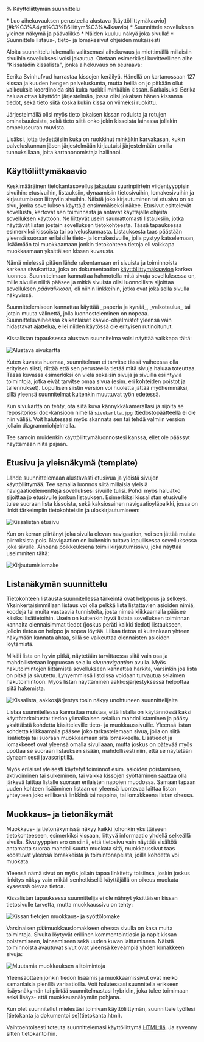 % Käyttöliittymän suunnittelu
<!-- order: 2 -->
<!-- addHeaderNavigation -->

<summary>
* Luo aihekuvauksen perusteella alustava [käyttöliittymäkaavio](#k%C3%A4ytt%C3%B6liittym%C3%A4kaavio)
* Suunnittele sovelluksen yleinen näkymä ja päävalikko
    * Näiden kuuluu näkyä joka sivulla!
* Suunnittele listaus-, tieto- ja lomakesivut ohjeiden mukaisesti
</summary>

Aloita suunnittelu lukemalla valitsemasi aihekuvaus
ja miettimällä millaisiin sivuihin sovelluksesi
voisi jakautua. 
Otetaan esimerkiksi kuvitteellinen aihe "Kissatädin kissalista",
jonka aihekuvaus on seuraava:

<box>
Eerika Svinhufvud harrastaa kissojen keräilyä.
Hänellä on kartanossaan 127 kissaa ja kuuden hengen palveluskunta,
mutta heillä on jo pitkään ollut vaikeuksia koordinoida sitä
kuka ruokkii minkäkin kissan. Ratkaisuksi Eerika haluaa
ottaa käyttöön järjestelmän, jossa olisi jokaisen hänen kissansa
tiedot, sekä tieto siitä koska kukin kissa on viimeksi ruokittu.

Järjestelmällä olisi myös tieto jokaisen kissan roduista 
ja rotujen ominaisuuksista, sekä tieto siitä onko jokin kissoista 
lainassa jollakin ompeluseuran rouvista.

Lisäksi, jotta tiedettäisiin kuka on ruokkinut minkäkin
karvakasan, kukin palveluskunnan jäsen järjestelmään kirjautuisi 
järjestelmään omilla tunnuksillaan, joita kartanonomistaja hallinnoi.
</box>

## Käyttöliittymäkaavio

Keskimääräinen tietokantasovellus jakautuu 
suurinpiirtein viidentyyppisin sivuihin: etusivuihin, listauksiin,
dynaamisiin tietosivuihin, lomakesivuihin ja kirjautumiseen liittyviin sivuihin. 
Näistä joko kirjautuminen tai etusivu on se sivu, jonka
sovelluksen käyttäjä ensimmäiseksi näkee.
Etusivut esittelevät sovellusta, kertovat sen toiminnasta
ja antavat käyttäjälle ohjeita sovelluksen käyttöön. 
Ne liittyvät usein saumattomasti listauksiin, jotka
näyttävät listan jostain sovelluksen tietokohteesta. Tässä
tapauksessa esimerkiksi kissoista tai palveluskunnasta.
Listauksesta taas päästään yleensä suoraan erilaisille tieto- ja lomakesivuille,
jolla pystyy katselemaan, lisäämään tai muokkaamaan jonkin tietokohteen 
tietoja eli vaikkapa muokkaamaan yksittäisen kissan kuvausta.

Nämä mielessä pitäen lähde rakentamaan eri sivuista
ja toiminnoista karkeaa sivukarttaa, joka on dokumentaation
[käyttöliittymäkaavion]({{rootdir}}dokumentaatio-ohje.html#k%C3%A4ytt%C3%B6liittym%C3%A4) karkea luonnos. 
Suunnitelmaan kannattaa hahmotella mitä sivuja sovelluksessa on, 
mille sivuille niiltä pääsee ja mitkä sivuista olisi luonnollista sijoittaa
sovelluksen _päävalikkoon_, eli niihin linkkeihin, jotka ovat jokaisella sivulla näkyvissä.

<vinkki>
Suunnittelemiseen kannattaa käyttää _paperia ja kynää_, _valkotaulua_
tai jotain muuta välinettä, jolla luonnosteleminen on nopeaa.
Suunnitteluvaiheessa kaikenlaiset kaavio-ohjelmistot yleensä vain hidastavat ajattelua, 
ellei niiden käytössä ole erityisen rutinoitunut. 
</vinkki>

Kissalistan tapauksessa alustava suunnitelma voisi näyttää vaikkapa tältä:

![Alustava sivukartta]({{myimgdir}}sivukartta.png)

Kuten kuvasta huomaa, suunnitelman ei tarvitse tässä vaiheessa olla
erityisen siisti, riittää että sen perusteella tietää
mitä sivuja haluaa toteuttaa. 
Tässä kuvassa esimerkiksi on vielä sekaisin sivuja ja
sivuilla esiintyviä toimintoja, jotka eivät tarvitse omaa sivua
(esim. eri kohteiden poistot ja tallennukset).
Lopullisen siistin version voi huoletta jättää myöhemmäksi, 
sillä yleensä suunnitelmat kuitenkin muuttuvat työn edetessä.

Kun sivukartta on tehty, ota siitä kuva kännykkäkamerallasi
ja sijoita se repositoriosi doc-kansioon nimellä `sivukartta.jpg` (tiedostopäätteellä ei ole niin väliä).
Voit halutessasi myös skannata sen tai 
tehdä valmiin version jollain diagrammiohjelmalla. 

Tee samoin muidenkin käyttöliittymäluonnostesi kanssa, ellet ole päässyt näyttämään niitä pajaan.

## Etusivu ja yleisnäkymä (template)

Lähde suunnittelemaan alustavasti etusivua
ja yleistä sivujen käyttöliittymää.
Tee samalla luonnos siitä millaisia yleisiä navigaatioelementtejä
sovelluksesi sivuille tulisi.
Pohdi myös haluatko sijoittaa jo etusivulle jonkun listauksen.
Esimerkiksi kissalistan etusivulle tulee suoraan lista kissoista,
sekä kaksiosainen navigaatioyläpalkki, jossa on linkit 
tärkeimpiin tietokohteisiin ja uloskirjautumiseen:

![Kissalistan etusivu]({{myimgdir}}etusivu.png)

Kun on kerran piirtänyt joka sivulla olevan navigaation, voi 
sen jättää muista piirroksista pois. 
Navigaation on kuitenkin tultava lopullisessa 
sovelluksessa joka sivulle. 
Ainoana poikkeuksena toimii kirjautumissivu, joka 
näyttää useimmiten tältä:

![Kirjautumislomake]({{myimgdir}}kirjautuminen.png)

## Listanäkymän suunnittelu

Tietokohteen listausta suunnitellessa tärkeintä ovat helppous ja selkeys.
Yksinkertaisimmillaan listaus voi olla pelkkä lista listattavien asioiden nimiä,
koodeja tai muita vastaavia tunnisteita, josta nimeä klikkaamalla pääsee käsiksi
lisätietoihin.  Usein on kuitenkin hyvä listata sovelluksen toiminnan kannalta
olennaisimmat tiedot (joskus peräti kaikki tiedot) listaukseen, jolloin tietoa
on helppo ja nopea löytää. Liikaa tietoa ei kuitenkaan yhteen näkymään kannata
ahtaa, sillä se vaikeuttaa olennaisten asioiden löytämistä.

Mikäli lista on hyvin pitkä, näytetään tarvittaessa siitä vain 
osa ja mahdollistetaan loppuosan selailu _sivunavigaation_ avulla.
Myös hakutoimintojen liittämistä sovellukseen kannattaa harkita,
varsinkin jos lista on pitkä ja sivutettu. Lyhyemmissä listoissa
voidaan turvautua selaimen hakutoimintoon. 
Myös listan näyttäminen aakkosjärjestyksessä helpottaa siitä hakemista.

![Kissalista, aakkosjärjestys tosin näkyy unohtuneen suunnittelijalta]({{myimgdir}}kissalista.png)

Listaa suunnitellessa kannattaa muistaa, että listalla on käytännössä kaksi
käyttötarkoitusta: tiedon ylimalkaisen selailun mahdollistaminen ja pääsy
yksittäistä kohdetta käsitteleville tieto- ja muokkaussivuille.  Yleensä
listan kohdetta klikkaamalla pääsee joko tarkastelemaan sivua, jolla on
siitä lisätietoja tai suoraan muokkaamaan sitä lomakkeella.  Lisätiedot ja
lomakkeeet ovat yleensä omalla sivullaaan, mutta joskus on pätevää myös
upottaa se suoraan listauksen sisään, mahdollisesti niin, että se näytetään
dynaamisesti javascriptillä. 

Myös erilaiset yleisesti käytetyt toiminnot esim. asioiden poistaminen,
aktivoiminen tai sulkeminen, tai vaikka kissojen syöttäminen saattaa olla
järkevä laittaa listalle suoraan erilaisten nappien muodossa.  Samaan
tapaan uuden kohteen lisääminen listaan on yleensä luontevaa laittaa listan
yhteyteen joko erillisenä linkkinä tai nappina, tai lomakkeena listan
ohessa.

## Muokkaus- ja tietonäkymät

Muokkaus- ja tietonäkymissä näkyy kaikki johonkin yksittäiseen
tietokohteeseen, esimerkiksi kissaan, liittyvä informaatio yhdellä selkeällä sivulla.
Sivutyyppien ero on siinä, että tietosivu vain näyttää sisältöä 
antamatta suoraa mahdollisuutta muokata sitä,
muokkaussivut taas koostuvat yleensä lomakkeista ja toimintonapeista, joilla
kohdetta voi muokata. 

Yleensä nämä sivut on myös jollain tapaa linkitetty toisiinsa, 
joskin joskus linkitys näkyy vain mikäli senhetkisellä käyttäjällä 
on oikeus muokata kyseessä olevaa tietoa. 

Kissalistan tapauksessa suunnittelija ei ole nähnyt yksittäisen 
kissan tietosivulle tarvetta, mutta muokkaussivu on tehty:

![Kissan tietojen muokkaus- ja syöttölomake]({{myimgdir}}kissalomake.png)

Varsinaisen päämuokkauslomakkeen ohessa sivulla on kasa muita toimintoja.
Sivulta löytyvät erillinen kommentointiosio ja 
napit kissan poistamiseen, lainaamiseen sekä uuden kuvan laittamiseen.
Näistä toiminnoista avautuvat sivut ovat yleensä keveämpiä yhden lomakkeen sivuja:

![Muutamia muokkauksen alitoimintoja]({{myimgdir}}misc.png)

Yleensäottaen jonkin tiedon lisäämis ja muokkaamissivut ovat melko samanlaisia
pienillä variaatioilla. Voit halutessasi suunnitella erikseen lisäysnäkymän tai
piirtää suunnitelmastasi hybridin, joka tulee toimimaan sekä lisäys- että
muokkausnäkymän pohjana.

<next>
Kun olet suunnitellut mielestäsi toimivan käyttöliittymän, 
suunnittele työllesi [tietokanta ja dokumentoi se](tietokanta.html).

Vaihtoehtoisesti toteuta suunnittelemasi käyttöliittymä [HTML:llä]({{rootdir}}ohjeistus/html-opas.html). Ja syvenny sitten tietokantoihin.
</next>
